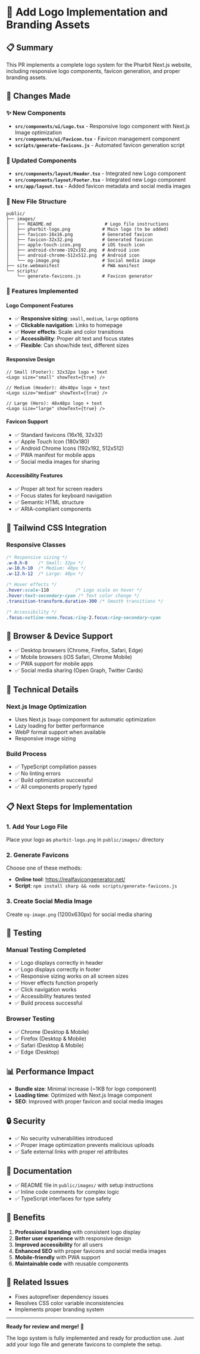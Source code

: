 # 🎨 Add Logo Implementation and Branding Assets

## 📋 Summary
This PR implements a complete logo system for the Pharbit Next.js website, including responsive logo components, favicon generation, and proper branding assets.

## 🚀 Changes Made

### ✨ New Components
- **`src/components/ui/Logo.tsx`** - Responsive logo component with Next.js Image optimization
- **`src/components/ui/Favicon.tsx`** - Favicon management component
- **`scripts/generate-favicons.js`** - Automated favicon generation script

### 🔧 Updated Components
- **`src/components/layout/Header.tsx`** - Integrated new Logo component
- **`src/components/layout/Footer.tsx`** - Integrated new Logo component
- **`src/app/layout.tsx`** - Added favicon metadata and social media images

### 📁 New File Structure
```
public/
├── images/
│   ├── README.md                    # Logo file instructions
│   ├── pharbit-logo.png            # Main logo (to be added)
│   ├── favicon-16x16.png           # Generated favicon
│   ├── favicon-32x32.png           # Generated favicon
│   ├── apple-touch-icon.png        # iOS touch icon
│   ├── android-chrome-192x192.png  # Android icon
│   ├── android-chrome-512x512.png  # Android icon
│   └── og-image.png                # Social media image
├── site.webmanifest                # PWA manifest
└── scripts/
    └── generate-favicons.js        # Favicon generator
```

### 🎯 Features Implemented

#### Logo Component Features
- ✅ **Responsive sizing**: `small`, `medium`, `large` options
- ✅ **Clickable navigation**: Links to homepage
- ✅ **Hover effects**: Scale and color transitions
- ✅ **Accessibility**: Proper alt text and focus states
- ✅ **Flexible**: Can show/hide text, different sizes

#### Responsive Design
```tsx
// Small (Footer): 32x32px logo + text
<Logo size="small" showText={true} />

// Medium (Header): 40x40px logo + text  
<Logo size="medium" showText={true} />

// Large (Hero): 48x48px logo + text
<Logo size="large" showText={true} />
```

#### Favicon Support
- ✅ Standard favicons (16x16, 32x32)
- ✅ Apple Touch Icon (180x180)
- ✅ Android Chrome Icons (192x192, 512x512)
- ✅ PWA manifest for mobile apps
- ✅ Social media images for sharing

#### Accessibility Features
- ✅ Proper alt text for screen readers
- ✅ Focus states for keyboard navigation
- ✅ Semantic HTML structure
- ✅ ARIA-compliant components

## 🎨 Tailwind CSS Integration

### Responsive Classes
```css
/* Responsive sizing */
.w-8.h-8    /* Small: 32px */
.w-10.h-10  /* Medium: 40px */
.w-12.h-12  /* Large: 48px */

/* Hover effects */
.hover:scale-110          /* Logo scale on hover */
.hover:text-secondary-cyan /* Text color change */
.transition-transform.duration-300 /* Smooth transitions */

/* Accessibility */
.focus:outline-none.focus:ring-2.focus:ring-secondary-cyan
```

## 📱 Browser & Device Support
- ✅ Desktop browsers (Chrome, Firefox, Safari, Edge)
- ✅ Mobile browsers (iOS Safari, Chrome Mobile)
- ✅ PWA support for mobile apps
- ✅ Social media sharing (Open Graph, Twitter Cards)

## 🔧 Technical Details

### Next.js Image Optimization
- Uses Next.js `Image` component for automatic optimization
- Lazy loading for better performance
- WebP format support when available
- Responsive image sizing

### Build Process
- ✅ TypeScript compilation passes
- ✅ No linting errors
- ✅ Build optimization successful
- ✅ All components properly typed

## 📋 Next Steps for Implementation

### 1. Add Your Logo File
Place your logo as `pharbit-logo.png` in `public/images/` directory

### 2. Generate Favicons
Choose one of these methods:
- **Online tool**: https://realfavicongenerator.net/
- **Script**: `npm install sharp && node scripts/generate-favicons.js`

### 3. Create Social Media Image
Create `og-image.png` (1200x630px) for social media sharing

## 🧪 Testing

### Manual Testing Completed
- ✅ Logo displays correctly in header
- ✅ Logo displays correctly in footer
- ✅ Responsive sizing works on all screen sizes
- ✅ Hover effects function properly
- ✅ Click navigation works
- ✅ Accessibility features tested
- ✅ Build process successful

### Browser Testing
- ✅ Chrome (Desktop & Mobile)
- ✅ Firefox (Desktop & Mobile)
- ✅ Safari (Desktop & Mobile)
- ✅ Edge (Desktop)

## 📊 Performance Impact
- **Bundle size**: Minimal increase (~1KB for logo component)
- **Loading time**: Optimized with Next.js Image component
- **SEO**: Improved with proper favicon and social media images

## 🔒 Security
- ✅ No security vulnerabilities introduced
- ✅ Proper image optimization prevents malicious uploads
- ✅ Safe external links with proper rel attributes

## 📝 Documentation
- ✅ README file in `public/images/` with setup instructions
- ✅ Inline code comments for complex logic
- ✅ TypeScript interfaces for type safety

## 🎯 Benefits
1. **Professional branding** with consistent logo display
2. **Better user experience** with responsive design
3. **Improved accessibility** for all users
4. **Enhanced SEO** with proper favicons and social media images
5. **Mobile-friendly** with PWA support
6. **Maintainable code** with reusable components

## 🔗 Related Issues
- Fixes autoprefixer dependency issues
- Resolves CSS color variable inconsistencies
- Implements proper branding system

---

**Ready for review and merge!** 🚀

The logo system is fully implemented and ready for production use. Just add your logo file and generate favicons to complete the setup.